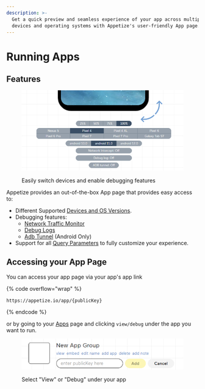 ```yaml
---
description: >-
  Get a quick preview and seamless experience of your app across multiple
  devices and operating systems with Appetize's user-friendly App page.
---
```


# Running Apps

## Features

<figure><img src="../.gitbook/assets/image (6).png" alt=""><figcaption><p>Easily switch devices and enable debugging features</p></figcaption></figure>

Appetize provides an out-of-the-box App page that provides easy access to:

* Different Supported [Devices and OS Versions](../features/devices-and-os-versions.md).
* Debugging features:
  * [Network Traffic Monitor](../features/network-traffic-monitor.md)
  * [Debug Logs](../features/debug-logs.md)
  * [Adb Tunnel](../features/advanced-features/android/adb-tunnel.md) (Android Only)
* Support for all [Query Parameters](../features/query-params-reference.md) to fully customize your experience.

## Accessing your App Page

You can access your app page via your app's app link

{% code overflow="wrap" %}
```url
https://appetize.io/app/{publicKey}
```
{% endcode %}

or by going to your [Apps](https://appetize.io/apps) page and clicking `view/debug` under the app you want to run.

<figure><img src="../.gitbook/assets/image (10) (1) (1) (1) (1).png" alt="Example App Link with Debug Action"><figcaption><p>Select "View" or "Debug" under your app</p></figcaption></figure>
